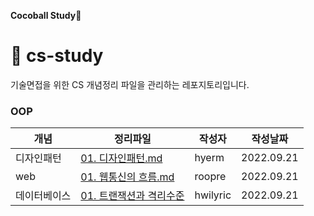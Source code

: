 **Cocoball Study🍪**
# :green_book: cs-study
기술면접을 위한 CS 개념정리 파일을 관리하는 레포지토리입니다.


### OOP
| 개념 | 정리파일 | 작성자 | 작성날짜 |
| ------ | -- | -- | --|
| 디자인패턴 | [01. 디자인패턴.md]() | hyerm | 2022.09.21 |
| web | [01. 웹통신의 흐름.md]() | roopre | 2022.09.21 |
| 데이터베이스 | [01. 트랜잭션과 격리수준](https://neat-vest-cdf.notion.site/f12b11062d184f6d97f46019dd8c20ea) | hwilyric | 2022.09.21 |
